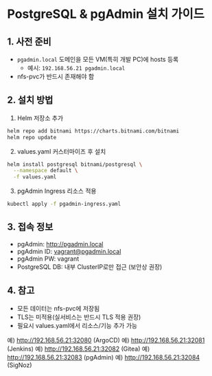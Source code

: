 # PostgreSQL & pgAdmin 설치 가이드

## 1. 사전 준비
- `pgadmin.local` 도메인을 모든 VM(특히 개발 PC)에 hosts 등록
  - 예시: `192.168.56.21 pgadmin.local`
- nfs-pvc가 반드시 존재해야 함

## 2. 설치 방법

1. Helm 저장소 추가
```bash
helm repo add bitnami https://charts.bitnami.com/bitnami
helm repo update
```

2. values.yaml 커스터마이즈 후 설치
```bash
helm install postgresql bitnami/postgresql \
  --namespace default \
  -f values.yaml
```

3. pgAdmin Ingress 리소스 적용
```bash
kubectl apply -f pgadmin-ingress.yaml
```

## 3. 접속 정보
- pgAdmin: http://pgadmin.local
- pgAdmin ID: vagrant@pgadmin.local
- pgAdmin PW: vagrant
- PostgreSQL DB: 내부 ClusterIP로만 접근 (보안상 권장)

## 4. 참고
- 모든 데이터는 nfs-pvc에 저장됨
- TLS는 미적용(실서비스는 반드시 TLS 적용 권장)
- 필요시 values.yaml에서 리소스/기능 추가 가능


예) http://192.168.56.21:32080 (ArgoCD)
예) http://192.168.56.21:32081 (Jenkins)
예) http://192.168.56.21:32082 (Gitea)
예) http://192.168.56.21:32083 (pgAdmin)
예) http://192.168.56.21:32084 (SigNoz)
